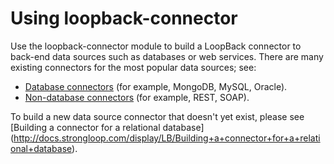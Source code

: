 # Using loopback-connector

Use the loopback-connector module to build a LoopBack connector to back-end data sources
such as databases or web services.  There are many existing connectors for the most popular data sources; see:
- [Database connectors](http://docs.strongloop.com/display/LB/Database+connectors) (for example, MongoDB, MySQL, Oracle).
- [Non-database connectors](http://docs.strongloop.com/display/LB/Non-database+connectors) (for example, REST, SOAP).

To build a new data source connector that doesn't yet exist, please see [Building a connector for a relational database] (http://docs.strongloop.com/display/LB/Building+a+connector+for+a+relational+database).

